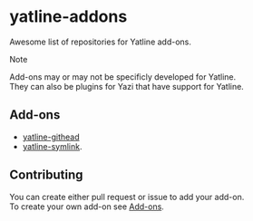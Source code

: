 # yatline-addons
Awesome list of repositories for Yatline add-ons.

> [!NOTE]
> Add-ons may or may not be specificly developed for Yatline.  
> They can also be plugins for Yazi that have support for Yatline.

## Add-ons

- [yatline-githead](https://github.com/imsi32/yatline-githead.yazi)
- [yatline-symlink](https://github.com/lpanebr/yazi-plugins/tree/main/yatline-symlink.yazi).

## Contributing
You can create either pull request or issue to add your add-on.  
To create your own add-on see [Add-ons](https://github.com/imsi32/yatline.yazi/wiki/Add-ons).
